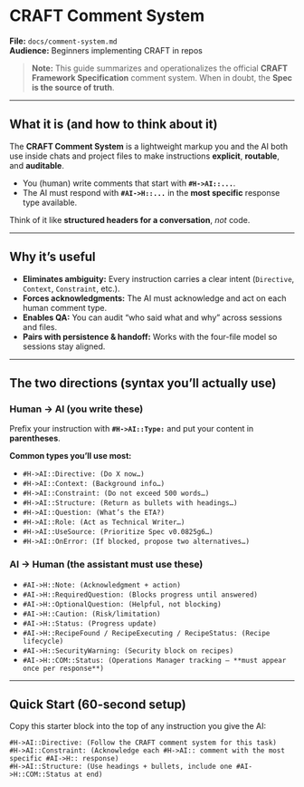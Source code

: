 # CRAFT Comment System
**File:** `docs/comment-system.md`  
**Audience:** Beginners implementing CRAFT in repos

> **Note:** This guide summarizes and operationalizes the official **CRAFT Framework Specification** comment system. When in doubt, the **Spec is the source of truth**.

---

## What it is (and how to think about it)

The **CRAFT Comment System** is a lightweight markup you and the AI both use inside chats and project files to make instructions **explicit**, **routable**, and **auditable**.

- You (human) write comments that start with **`#H->AI::...`**.  
- The AI must respond with **`#AI->H::...`** in the **most specific** response type available.

Think of it like **structured headers for a conversation**, *not* code.

---

## Why it’s useful

- **Eliminates ambiguity:** Every instruction carries a clear intent (`Directive`, `Context`, `Constraint`, etc.).  
- **Forces acknowledgments:** The AI must acknowledge and act on each human comment type.  
- **Enables QA:** You can audit “who said what and why” across sessions and files.  
- **Pairs with persistence & handoff:** Works with the four-file model so sessions stay aligned.

---

## The two directions (syntax you’ll actually use)

### Human → AI (you write these)

Prefix your instruction with **`#H->AI::Type:`** and put your content in **parentheses**.

**Common types you’ll use most:**
- `#H->AI::Directive: (Do X now…)`
- `#H->AI::Context: (Background info…)`
- `#H->AI::Constraint: (Do not exceed 500 words…)`
- `#H->AI::Structure: (Return as bullets with headings…)`
- `#H->AI::Question: (What’s the ETA?)`
- `#H->AI::Role: (Act as Technical Writer…)`
- `#H->AI::UseSource: (Prioritize Spec v0.0825g6…)`
- `#H->AI::OnError: (If blocked, propose two alternatives…)`

### AI → Human (the assistant must use these)

- `#AI->H::Note: (Acknowledgment + action)`  
- `#AI->H::RequiredQuestion: (Blocks progress until answered)`  
- `#AI->H::OptionalQuestion: (Helpful, not blocking)`  
- `#AI->H::Caution: (Risk/limitation)`  
- `#AI->H::Status: (Progress update)`  
- `#AI->H::RecipeFound / RecipeExecuting / RecipeStatus: (Recipe lifecycle)`  
- `#AI->H::SecurityWarning: (Security block on recipes)`  
- `#AI->H::COM::Status: (Operations Manager tracking — **must appear once per response**)`

---

## Quick Start (60-second setup)

Copy this starter block into the top of any instruction you give the AI:

```text
#H->AI::Directive: (Follow the CRAFT comment system for this task)
#H->AI::Constraint: (Acknowledge each #H->AI:: comment with the most specific #AI->H:: response)
#H->AI::Structure: (Use headings + bullets, include one #AI->H::COM::Status at end)
